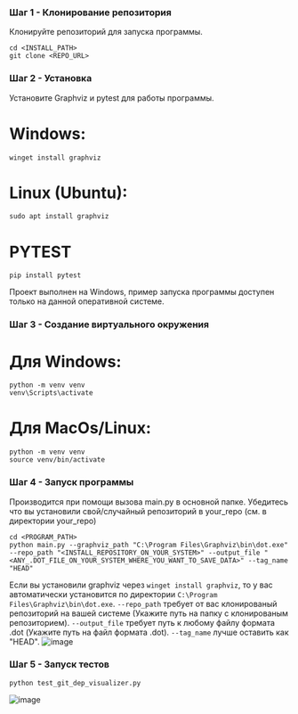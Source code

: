 ### Шаг 1 - Клонирование репозитория
Клонируйте репозиторий для запуска программы.
```
cd <INSTALL_PATH>
git clone <REPO_URL>
```
### Шаг 2 - Установка
Установите Graphviz и pytest для работы программы.
# Windows:
```
winget install graphviz
```
# Linux (Ubuntu):
```
sudo apt install graphviz
```
# PYTEST
```
pip install pytest
```
Проект выполнен на Windows, пример запуска программы доступен только на данной оперативной системе.
### Шаг 3 - Создание виртуального окружения
# Для Windows:
```
python -m venv venv
venv\Scripts\activate
```
# Для MacOs/Linux:
```
python -m venv venv
source venv/bin/activate
```
### Шаг 4 - Запуск программы
Производится при помощи вызова main.py в основной папке. Убедитесь что вы установили свой/случайный репозиторий в your_repo (см. в директории your_repo)
```
cd <PROGRAM_PATH>
python main.py --graphviz_path "C:\Program Files\Graphviz\bin\dot.exe" --repo_path "<INSTALL_REPOSITORY_ON_YOUR_SYSTEM>" --output_file "<ANY_.DOT_FILE_ON_YOUR_SYSTEM_WHERE_YOU_WANT_TO_SAVE_DATA>" --tag_name "HEAD"
```
Если вы установили graphviz через ``` winget install graphviz ```, то у вас автоматически установится по директории ``` C:\Program Files\Graphviz\bin\dot.exe ```. 
``` --repo_path ``` требует от вас клонированый репозиторий на вашей системе (Укажите путь на папку с клонированым репозиторием).
``` --output_file ``` требует путь к любому файлу формата .dot (Укажите путь на файл формата .dot).
``` --tag_name ``` лучше оставить как "HEAD".
![image](https://github.com/user-attachments/assets/fdc7c01e-e58b-4545-969a-ab8544257013)

### Шаг 5 - Запуск тестов
```
python test_git_dep_visualizer.py
```
![image](https://github.com/user-attachments/assets/304059b3-0b9a-41cb-ac07-38168dda4696)
